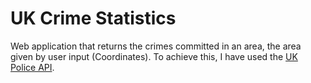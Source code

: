 # UK Crime Statistics
Web application that returns the crimes committed in an area, the area given by user input (Coordinates). 
To achieve this, I have used the [UK Police API](https://data.police.uk).

